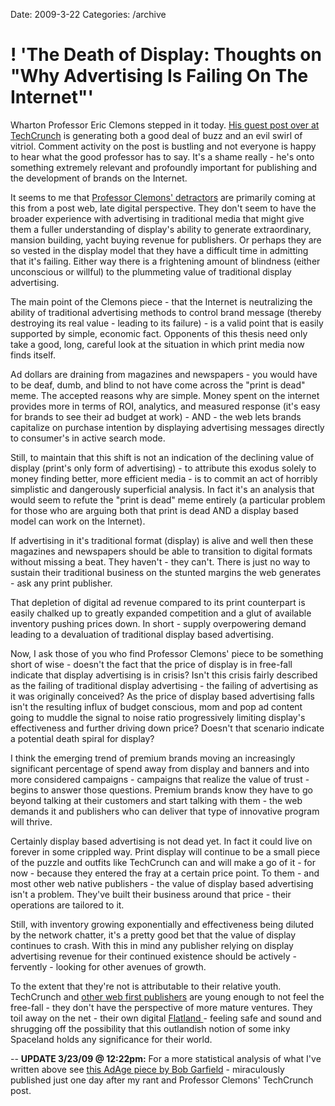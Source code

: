 Date: 2009-3-22
Categories: /archive

# ! 'The Death of Display: Thoughts on "Why Advertising Is Failing On The Internet"'

<p>Wharton Professor Eric Clemons stepped in it today. <a href="http://www.techcrunch.com/2009/03/22/why-advertising-is-failing-on-the-internet/">His guest post over at TechCrunch</a>  is generating both a good deal of buzz and an evil swirl of vitriol. Comment activity on the post is bustling and not everyone is happy to hear what the good professor has to say. It's a shame really - he's onto something extremely relevant and profoundly important for publishing and the development of brands on the Internet.

It seems to me that <a href="http://tinycomb.com/2009/03/22/when-wharton-professors-dont-know-jack/">Professor Clemons' detractors</a> are primarily coming at this from a post web, late digital perspective. They don't seem to have the broader experience with advertising in traditional media that might give them a fuller understanding of display's ability to generate extraordinary, mansion building, yacht buying revenue for publishers.  Or perhaps they are so vested in the display model that they have a difficult time in admitting that it's failing. Either way there is a frightening amount of blindness (either unconscious or willful) to the plummeting value of traditional display advertising.  

The main point of the Clemons piece - that the Internet is neutralizing the ability of traditional advertising methods to control brand message (thereby destroying its real value - leading to its failure) - is a valid point that is easily supported by simple, economic fact. Opponents of this thesis need only take a good, long, careful look at the situation in which print media now finds itself. 

Ad dollars are draining from magazines and newspapers - you would have to be deaf, dumb, and blind to not have come across the "print is dead" meme. The accepted reasons why are simple. Money spent on the internet provides more in terms of ROI, analytics, and measured response (it's easy for brands to see their ad budget at work) - AND - the web lets brands capitalize on purchase intention by displaying advertising messages directly to consumer's in active search mode.

Still, to maintain that this shift is not an indication of the declining value of display (print's only form of advertising) - to attribute this exodus solely to money finding better, more efficient media - is  to commit an act of horribly simplistic and dangerously superficial analysis.  In fact it's an analysis that would seem to refute the "print is dead" meme entirely (a particular problem for those who are arguing both that print is dead AND a display based model can work on the Internet).  

If advertising in it's traditional format (display) is alive and well then these magazines and newspapers should be able to transition to digital formats without missing a beat.  They haven't - they can't.  There is just no way to sustain their traditional business on the stunted margins the web generates - ask any print publisher.

That depletion of digital ad revenue compared to its print counterpart is easily chalked up to greatly expanded competition and a glut of available inventory pushing prices down.  In short - supply overpowering demand leading to a devaluation of traditional display based advertising.  

Now, I ask those of you who find Professor Clemons' piece to be something short of wise - doesn't the fact that the price of display is in free-fall indicate that display advertising is in crisis? Isn't this crisis fairly described as the failing of traditional display advertising - the failing of advertising as it was originally conceived? As the price of display based advertising falls isn't the resulting influx of budget conscious, mom and pop ad content going to muddle the signal to noise ratio progressively limiting display's effectiveness and further driving down price? Doesn't that scenario indicate a potential death spiral for display? 

I think the emerging trend of premium brands moving an increasingly significant percentage of spend away from display and banners and into more considered campaigns - campaigns that realize the value of trust - begins to answer those questions.  Premium brands know they have to go beyond talking at their customers and start talking with them - the web demands it and publishers who can deliver that type of innovative program will thrive.  

Certainly display based advertising is not dead yet. In fact it could live on forever in some crippled way. Print display will continue to be a small piece of the puzzle and outfits like TechCrunch can and will make a go of it - for now - because they entered the fray at a certain price point.  To them - and most other web native publishers - the value of display based advertising isn't a problem.  They've built their business around that price - their operations are tailored to it.  

Still, with inventory growing exponentially and effectiveness being diluted by the network chatter, it's a pretty good bet that the value of display continues to crash. With this in mind any publisher relying on display advertising revenue for their continued existence should be actively - fervently - looking for other avenues of growth. 

To the extent that they're not is attributable to their relative youth. TechCrunch and <a href="http://tinycomb.com/2009/03/22/when-wharton-professors-dont-know-jack/">other web first publishers</a> are young enough to not feel the free-fall - they don't have the perspective of more mature ventures. They toil away on the net - their own digital <a href="http://en.wikipedia.org/wiki/Flatland">Flatland </a>- feeling safe and sound and shrugging off the possibility that this outlandish notion of some inky Spaceland holds any significance for their world.

--
<strong>UPDATE 3/23/09 @ 12:22pm:</strong> For a more statistical analysis of what I've written above see <a href="http://adage.com/article?article_id=135440">this AdAge piece by Bob Garfield</a> - miraculously published just one day after my rant and Professor Clemons' TechCrunch post.
